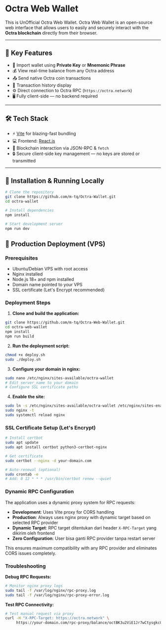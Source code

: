 # Octra Web Wallet

This is UnOfficial Octra Web Wallet.
Octra Web Wallet is an open-source web interface that allows users to easily and securely interact with the **Octra blockchain** directly from their browser.

---

## 🚀 Key Features

- 🔐 Import wallet using **Private Key** or **Mnemonic Phrase**
- 💰 View real-time balance from any Octra address
- 📤 Send native Octra coin transactions
- 📄 Transaction history display
- ⚙️ Direct connection to Octra RPC (`https://octra.network`)
- 🖥️ Fully client-side — no backend required

---

## 🛠️ Tech Stack

- ⚡ [Vite](https://vitejs.dev/) for blazing-fast bundling
- 💻 Frontend: [React.js](https://reactjs.org/)
- 🔗 Blockchain interaction via JSON-RPC & `fetch`
- 🔒 Secure client-side key management — no keys are stored or transmitted

---

## 🧪 Installation & Running Locally

```bash
# Clone the repository
git clone https://github.com/m-tq/Octra-Wallet.git
cd octra-wallet

# Install dependencies
npm install

# Start development server
npm run dev

```

## 🚀 Production Deployment (VPS)

### Prerequisites
- Ubuntu/Debian VPS with root access
- Nginx installed
- Node.js 18+ and npm installed
- Domain name pointed to your VPS
- SSL certificate (Let's Encrypt recommended)

### Deployment Steps

1. **Clone and build the application:**
```bash
git clone https://github.com/m-tq/Octra-Web-Wallet.git
cd octra-web-wallet
npm install
npm run build
```

2. **Run the deployment script:**
```bash
chmod +x deploy.sh
sudo ./deploy.sh
```

3. **Configure your domain in nginx:**
```bash
sudo nano /etc/nginx/sites-available/octra-wallet
# Edit server_name to your domain
# Configure SSL certificate paths
```

4. **Enable the site:**
```bash
sudo ln -s /etc/nginx/sites-available/octra-wallet /etc/nginx/sites-enabled/
sudo nginx -t
sudo systemctl reload nginx
```

### SSL Certificate Setup (Let's Encrypt)

```bash
# Install certbot
sudo apt update
sudo apt install certbot python3-certbot-nginx

# Get certificate
sudo certbot --nginx -d your-domain.com

# Auto-renewal (optional)
sudo crontab -e
# Add: 0 12 * * * /usr/bin/certbot renew --quiet
```

### Dynamic RPC Configuration

The application uses a dynamic proxy system for RPC requests:
- **Development**: Uses Vite proxy for CORS handling
- **Production**: Always uses nginx proxy with dynamic target based on selected RPC provider
- **Dynamic Target**: RPC target ditentukan dari header `X-RPC-Target` yang dikirim oleh frontend
- **Zero Configuration**: User bisa ganti RPC provider tanpa restart server

This ensures maximum compatibility with any RPC provider and eliminates CORS issues completely.

### Troubleshooting

**Debug RPC Requests:**
```bash
# Monitor nginx proxy logs
sudo tail -f /var/log/nginx/rpc-proxy.log
sudo tail -f /var/log/nginx/rpc-proxy-error.log
```

**Test RPC Connectivity:**
```bash
# Test manual request via proxy
curl -H "X-RPC-Target: https://octra.network" \
     https://your-domain.com/rpc-proxy/balance/octBK3u2ViE1Jr7wCtysgkcCHvuqt1C7Spiy6qYHPTqndPG
```
